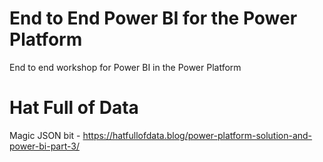 # End to End Power BI for the Power Platform
End to end workshop for Power BI in the Power Platform


# Hat Full of Data 

Magic JSON bit - https://hatfullofdata.blog/power-platform-solution-and-power-bi-part-3/
